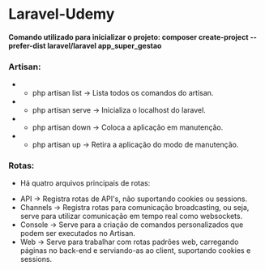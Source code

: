 # Laravel-Udemy

#### Comando utilizado para inicializar o projeto: composer create-project --prefer-dist laravel/laravel app_super_gestao


### Artisan:
* - php artisan list    -> Lista todos os comandos do artisan.
* - php artisan serve   -> Inicializa o localhost do laravel.
* - php artisan down    -> Coloca a aplicação em manutenção.
* - php artisan up      -> Retira a aplicação do modo de manutenção.

### Rotas:

- Há quatro arquivos principais de rotas:

* API       -> Registra rotas de API's, não suportando cookies ou sessions.
* Channels  -> Registra rotas para comunicação broadcasting, ou seja, serve para utilizar comunicação em tempo real como websockets.
* Console   -> Serve para a criação de comandos personalizados que podem ser executados no Artisan.
* Web       -> Serve para trabalhar com rotas padrões web, carregando páginas no back-end e serviando-as ao client, suportando cookies e sessions.
